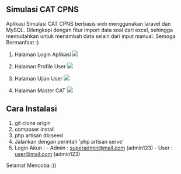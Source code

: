 ## Simulasi CAT CPNS

Aplikasi Simulasi CAT CPNS berbasis web menggunakan laravel dan MySQL. Dilengkapi dengan fitur import data soal dari excel, sehingga memudahkan untuk menambah data selain dari input manual. Semoga Bermanfaat :)

1. Halaman Login Aplikasi
![](screenshoot/login.png)

2. Halaman Profile User
![](screenshoot/profile.png)

3. Halaman Ujian User
![](screenshoot/exam.png)

4. Halaman Master CAT
![](screenshoot/master.png)

## Cara Instalasi
1. git clone origin 
2. composer install
3. php artisan db:seed
4. Jalankan dengan perintah 'php artisan serve'
5. Login Akun : - Admin : superadmin@mail.com (admin123) - User : user@mail.com (admin123)

Selamat Mencoba :))